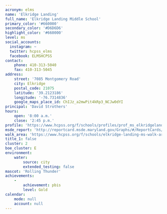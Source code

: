 ```yaml
---
acronym: elms
name: 'Elkridge Landing'
full_name: 'Elkridge Landing Middle School'
primary_color: '#660000'
secondary_color: '#D6D6D6'
highlight_color: '#660000'
level: ms
social_accounts:
  instagram: ~
  twitter: hcpss_elms
  facebook: ELMSHCPSS
contact:
    phone: 410-313-5040
    fax: 410-313-5045
address:
    street: '7085 Montgomery Road'
    city: Elkridge
    postal_code: 21075
    latitude: '39.2123186'
    longitude: '-76.7314836'
    google_maps_place_id: ChIJz_a2mwPit4kRp3_NCJw0dYI
principal: 'David Strothers'
hours:
    open: '8:00 a.m.'
    close: '2:45 p.m.'
profile: 'https://www.hcpss.org/f/schools/profiles/prof_ms_elkridgelanding.pdf'
msde_report: 'http://reportcard.msde.maryland.gov/Graphs/#/ReportCards/ReportCardSchool/1//1/13/0106/'
walk_area: 'https://www.hcpss.org/f/schools/elkridge-landing-ms-walk-area.pdf'
title_1: false
cluster: 2
boe_cluster: E
environment:
    water:
        source: city
        extended_testing: false
mascot: 'Rolling Thunder'
achievements:
    -
        achievement: pbis
        level: Gold
calendar:
    mode: null
    account: null
---
```

